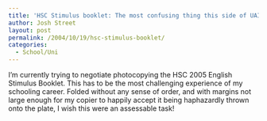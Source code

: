```yaml
---
title: 'HSC Stimulus booklet: The most confusing thing this side of UAI calculation'
author: Josh Street
layout: post
permalink: /2004/10/19/hsc-stimulus-booklet/
categories:
  - School/Uni
---
```

I&#8217;m currently trying to negotiate photocopying the HSC 2005 English Stimulus Booklet. This has to be the most challenging experience of my schooling career. Folded without any sense of order, and with margins not large enough for my copier to happily accept it being haphazardly thrown onto the plate, I wish this were an assessable task!
